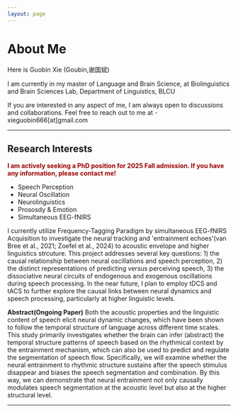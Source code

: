 ```yaml
---
layout: page
---
```


# About Me


Here is Guobin Xie (Goubin,谢国斌)

I am currently in my master of Language and Brain Science, at Biolinguistics and Brain Sciences Lab, Department of Linguistics, BLCU

If you are interested in any aspect of me, I am always open to discussions and collaborations. Feel free to reach out to me at - xieguobin666[at]gmail.com

---

## Research Interests

**<font color="#990000">I am actively seeking a PhD position for 2025 Fall admission. If you have any information, please contact me!</font>**

- Speech Perception
- Neural Oscillation
- Neurolinguistics
- Prososdy & Emotion
- Simultaneous EEG-fNIRS

I currently utilize Frequency-Tagging Paradigm by simultaneous EEG-fNIRS Acquisition to investigate the neural tracking and 'entrainment echoes'(van Bree et al., 2021; Zoefel et al., 2024) to acoustic envelope and higher linguistics strcuture. This project addresses several key questions: 1) the causal relationship between neural oscillations and speech perception, 2) the distinct representations of predicting versus perceiving speech, 3) the dissociative neural circuits of endogenous and exogenous oscillations during speech processing. In the near future, I plan to employ tDCS and tACS to further explore the causal links between neural dynamics and speech processing, particularly at higher linguistic levels.  

**Abstract(Ongoing Paper)**
Both the acoustic properties and the linguistic content of speech elicit neural dynamic changes, which have been shown to follow the temporal structure of language across different time scales. This study primarily investigates whether the brain can infer (abstract) the temporal structure patterns of speech based on the rhythmical context by the entrainment mechanism, which can also be used to predict and regulate the segmentation of speech flow. Specifically, we will examine whether the neural entrainment to rhythmic structure sustains after the speech stimulus disappear and biases the speech segmentation and combination. By this way, we can demonstrate that neural entrainment not only causally modulates speech segmentation at the acoustic level but also at the higher structural level.

---



